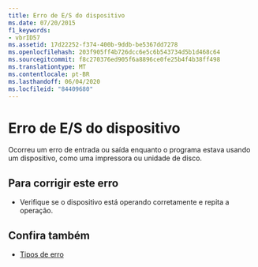 ```yaml
---
title: Erro de E/S do dispositivo
ms.date: 07/20/2015
f1_keywords:
- vbrID57
ms.assetid: 17d22252-f374-400b-9ddb-be5367dd7278
ms.openlocfilehash: 203f905ff4b726dcc6e5c6b543734d5b1d468c64
ms.sourcegitcommit: f8c270376ed905f6a8896ce0fe25b4f4b38ff498
ms.translationtype: MT
ms.contentlocale: pt-BR
ms.lasthandoff: 06/04/2020
ms.locfileid: "84409680"
---
```

# <a name="device-io-error"></a>Erro de E/S do dispositivo
Ocorreu um erro de entrada ou saída enquanto o programa estava usando um dispositivo, como uma impressora ou unidade de disco.  
  
## <a name="to-correct-this-error"></a>Para corrigir este erro  
  
- Verifique se o dispositivo está operando corretamente e repita a operação.  
  
## <a name="see-also"></a>Confira também

- [Tipos de erro](../../programming-guide/language-features/error-types.md)
